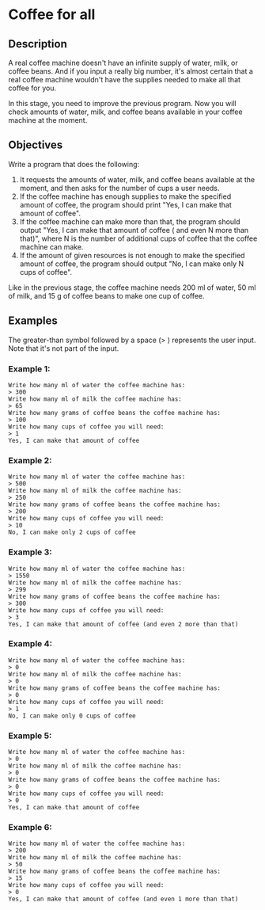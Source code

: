 # Coffee for all

## Description

A real coffee machine doesn't have an infinite supply of water, milk, or coffee beans. And if you input a really big
number, it's almost certain that a real coffee machine wouldn't have the supplies needed to make all that coffee for
you.

In this stage, you need to improve the previous program. Now you will check amounts of water, milk, and coffee beans
available in your coffee machine at the moment.

## Objectives

Write a program that does the following:

1. It requests the amounts of water, milk, and coffee beans available at the moment, and then asks for the number of
   cups a user needs.
2. If the coffee machine has enough supplies to make the specified amount of coffee, the program should print "Yes,
   I can make that amount of coffee".
3. If the coffee machine can make more than that, the program should output "Yes, I can make that amount of coffee (
   and even N more than that)", where N is the number of additional cups of coffee that the coffee machine can make.
4. If the amount of given resources is not enough to make the specified amount of coffee, the program should
   output "No, I can make only N cups of coffee".

Like in the previous stage, the coffee machine needs 200 ml of water, 50 ml of milk, and 15 g of coffee beans to make
one cup of coffee.

## Examples

The greater-than symbol followed by a space (> ) represents the user input. Note that it's not part of the input.

### Example 1:

```shell
Write how many ml of water the coffee machine has:
> 300
Write how many ml of milk the coffee machine has:
> 65
Write how many grams of coffee beans the coffee machine has:
> 100
Write how many cups of coffee you will need:
> 1
Yes, I can make that amount of coffee
```

### Example 2:

```shell
Write how many ml of water the coffee machine has:
> 500
Write how many ml of milk the coffee machine has:
> 250
Write how many grams of coffee beans the coffee machine has:
> 200
Write how many cups of coffee you will need:
> 10
No, I can make only 2 cups of coffee
```

### Example 3:

```shell
Write how many ml of water the coffee machine has:
> 1550
Write how many ml of milk the coffee machine has:
> 299
Write how many grams of coffee beans the coffee machine has:
> 300
Write how many cups of coffee you will need:
> 3
Yes, I can make that amount of coffee (and even 2 more than that)
```

### Example 4:

```
Write how many ml of water the coffee machine has:
> 0
Write how many ml of milk the coffee machine has:
> 0
Write how many grams of coffee beans the coffee machine has:
> 0
Write how many cups of coffee you will need:
> 1
No, I can make only 0 cups of coffee
```

### Example 5:

```shell
Write how many ml of water the coffee machine has:
> 0
Write how many ml of milk the coffee machine has:
> 0
Write how many grams of coffee beans the coffee machine has:
> 0
Write how many cups of coffee you will need:
> 0
Yes, I can make that amount of coffee
```

### Example 6:

```shell
Write how many ml of water the coffee machine has:
> 200
Write how many ml of milk the coffee machine has:
> 50
Write how many grams of coffee beans the coffee machine has:
> 15
Write how many cups of coffee you will need:
> 0
Yes, I can make that amount of coffee (and even 1 more than that)
```